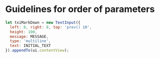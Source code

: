 # Guidelines for order of parameters



```js
let txiMarkDown = new TextInput({
  left: 8, right: 8, top: 'prev() 10',
  height: 100,
  message: MESSAGE,
  type: 'multiline',
  text: INITIAL_TEXT
}).appendTo(ui.contentView);
```



